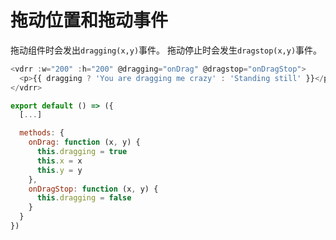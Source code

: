 # 拖动位置和拖动事件

拖动组件时会发出`dragging(x,y)`事件。 拖动停止时会发生`dragstop(x,y)`事件。

~~~js
<vdrr :w="200" :h="200" @dragging="onDrag" @dragstop="onDragStop">
  <p>{{ dragging ? 'You are dragging me crazy' : 'Standing still' }}</p>
</vdrr>

export default () => ({
  [...]

  methods: {
    onDrag: function (x, y) {
      this.dragging = true
      this.x = x
      this.y = y
    },
    onDragStop: function (x, y) {
      this.dragging = false
    }
  }
})
~~~

